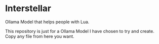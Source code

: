 # Interstellar

Ollama Model that helps people with Lua.

This repository is just for a Ollama Model I have chosen to try and create.
Copy any file from here you want.
